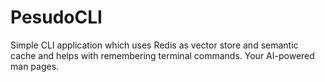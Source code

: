 # PesudoCLI
Simple CLI application which uses Redis as vector store and semantic cache and helps with remembering terminal commands. Your AI-powered man pages. 
